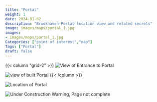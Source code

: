 ```yaml
---
title: "Portal"
weight: 1
date: 2024-01-02
description: "Brookhaven Portal location view and related secrets"
image: images/maps/portal_1.jpg
images:
- images/maps/portal_1.jpg
Categories: ["point of interest","map"]
Tags: ["Portal"]
draft: false
--- 
```



<!-- ![LOC PIC]() -->
{{< column "grid-2" >}}
![View of Entrance to Portal](/images/maps/portal_1.jpg)

![view of built Portal](/images/maps/portal-built.jpg)
{{< /column >}}

![Location of Portal](/images/maps/portal.png)

![Under Construction Warning, Page not complete](/images/under_construction.png)

<!-- <hr style="background-color: #28b44c" size=8>

### CaseBook Items

- [URL](/)

<hr style="background-color: #28b44c" size=8>

### Quests

- [URL](/) -->